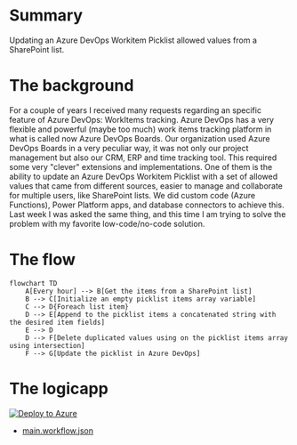 # Summary

Updating an Azure DevOps Workitem Picklist allowed values from a SharePoint list.

# The background

For a couple of years I received many requests regarding an specific feature of Azure DevOps: WorkItems tracking. Azure DevOps has a very flexible and powerful (maybe too much) work items tracking platform in what is called now Azure DevOps Boards. Our organization used Azure DevOps Boards in a very peculiar way, it was not only our project management but also our CRM, ERP and time tracking tool. This required some very "clever" extensions and implementations. One of them is the ability to update an Azure DevOps Workitem Picklist with a set of allowed values that came from different sources, easier to manage and collaborate for multiple users, like SharePoint lists. We did custom code (Azure Functions), Power Platform apps, and database connectors to achieve this. Last week I was asked the same thing, and this time I am trying to solve the problem with my favorite low-code/no-code solution.

# The flow

```mermaid
flowchart TD
    A[Every hour] --> B[Get the items from a SharePoint list]
    B --> C[Initialize an empty picklist items array variable]
    C --> D{Foreach list item}
    D --> E[Append to the picklist items a concatenated string with the desired item fields]
    E --> D
    D --> F[Delete duplicated values using on the picklist items array using intersection]
    F --> G[Update the picklist in Azure DevOps]
```

# The logicapp

[![Deploy to Azure](https://aka.ms/deploytoazurebutton)](https://portal.azure.com/#create/Microsoft.Template/uri/https%3A%2F%2Fraw.githubusercontent.com%2Fmahomedalid%2Fazure-logic-apps-samples%2Fmain%2Fupdating-azure-devops-picklist%2Fazuredeploy.json)

- [main.workflow.json](main.workflow.json)